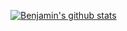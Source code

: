 [![Benjamin's github stats](https://github-readme-stats.vercel.app/api?username=benjamindkilleen)](https://github.com/anuraghazra/github-readme-stats)
